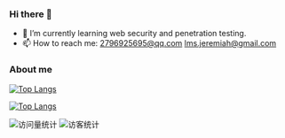 ### Hi there 👋
- 🌱 I’m currently learning web security and penetration testing.
- 📫 How to reach me: 2796925695@qq.com lms.jeremiah@gmail.com
<!--
**Lejeremiah/Lejeremiah** is a ✨ _special_ ✨ repository because its `README.md` (this file) appears on your GitHub profile.

Here are some ideas to get you started:

- 🔭 I’m currently working on ...
- 🌱 I’m currently learning ...
- 👯 I’m looking to collaborate on ...
- 🤔 I’m looking for help with ...
- 💬 Ask me about ...
- 📫 How to reach me: ...
- 😄 Pronouns: ...
- ⚡ Fun fact: ...
-->
### About me
[![Top Langs](https://github-readme-stats.vercel.app/api?username=Lejeremiah&show_icons=true&theme=cobalt)](https://github.com/Lejeremiah/github-readme-stats)

[![Top Langs](https://github-readme-stats.vercel.app/api/top-langs/?username=Lejeremiah&layout=compact)](https://github.com/Lejeremiah/github-readme-stats)

<img src="https://komarev.com/ghpvc/?username=Lejeremiah&label=Views&color=0e75b6&style=flat" alt="访问量统计" />
<img src="https://visitor-badge.glitch.me/badge?page_id=Lejeremiah" alt="访客统计" />
